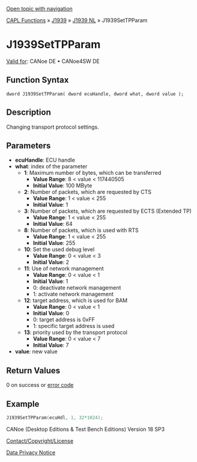 [Open topic with navigation](../../../../../../CANoeDEFamily.htm#Topics/CAPLFunctions/J1939/J1939NodeLayer/Functions/CAPLfunctionJ1939SetTPParam.md)

[CAPL Functions](../../../CAPLfunctions.md) » [J1939](../../CAPLfunctionsJ1939StartPage.md) » [J1939 NL](../CAPLfunctionsJ1939NLOverview.md) » J1939SetTPParam

# J1939SetTPParam

[Valid for](../../../../Shared/FeatureAvailability.md): CANoe DE • CANoe4SW DE

## Function Syntax

```
dword J1939SetTPParam( dword ecuHandle, dword what, dword value );
```

## Description

Changing transport protocol settings.

## Parameters

- **ecuHandle**: ECU handle
- **what**: index of the parameter
  - **1**: Maximum number of bytes, which can be transferred
    - **Value Range**: 8 < value < 117440505
    - **Initial Value**: 100 MByte
  - **2**: Number of packets, which are requested by CTS
    - **Value Range**: 1 < value < 255
    - **Initial Value**: 1
  - **3**: Number of packets, which are requested by ECTS (Extended TP)
    - **Value Range**: 1 < value < 255
    - **Initial Value**: 64
  - **8**: Number of packets, which is used with RTS
    - **Value Range**: 1 < value < 255
    - **Initial Value**: 255
  - **10**: Set the used debug level
    - **Value Range**: 0 < value < 3
    - **Initial Value**: 2
  - **11**: Use of network management
    - **Value Range**: 0 < value < 1
    - **Initial Value**: 1
    - 0: deactivate network management
    - 1: activate network management
  - **12**: target address, which is used for BAM
    - **Value Range**: 0 < value < 1
    - **Initial Value**: 0
    - 0: target address is 0xFF
    - 1: specific target address is used
  - **13**: priority used by the transport protocol
    - **Value Range**: 0 < value < 7
    - **Initial Value**: 7
- **value**: new value

## Return Values

0 on success or [error code](../CAPLfunctionsJ1939NLErrorCodes.md)

## Example

```c
J1939SetTPParam(ecuHdl, 1, 32*1024);
```

CANoe (Desktop Editions & Test Bench Editions) Version 18 SP3

[Contact/Copyright/License](../../../../Shared/ContactCopyrightLicense.md)

[Data Privacy Notice](https://www.vector.com/int/en/company/get-info/privacy-policy/)
